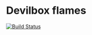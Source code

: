 # Devilbox flames

[![Build Status](https://travis-ci.com/devilbox/flames.svg?branch=master)](https://travis-ci.com/devilbox/flames)
